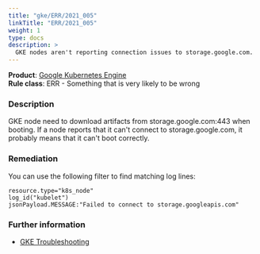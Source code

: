 ```yaml
---
title: "gke/ERR/2021_005"
linkTitle: "ERR/2021_005"
weight: 1
type: docs
description: >
  GKE nodes aren't reporting connection issues to storage.google.com.
---
```


**Product**: [Google Kubernetes Engine](https://cloud.google.com/kubernetes-engine)\
**Rule class**: ERR - Something that is very likely to be wrong

### Description


GKE node need to download artifacts from storage.google.com:443 when
booting. If a node reports that it can't connect to storage.google.com,
it probably means that it can't boot correctly.

### Remediation

You can use the following filter to find matching log lines:

```
resource.type="k8s_node"
log_id("kubelet")
jsonPayload.MESSAGE:"Failed to connect to storage.googleapis.com"
```

### Further information

- [GKE
  Troubleshooting](https://cloud.google.com/kubernetes-engine/docs/troubleshooting)
